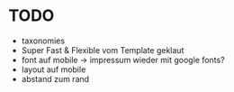 # TODO

- taxonomies
- Super Fast & Flexible vom Template geklaut
- font auf mobile -> impressum wieder mit google fonts?
- layout auf mobile
- abstand zum rand

